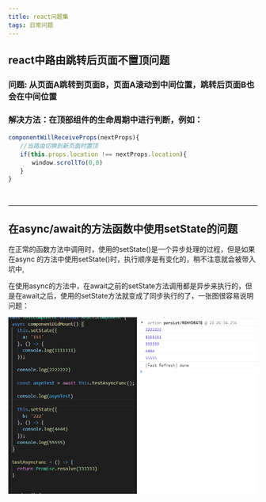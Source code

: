 ```yaml
---
title: react问题集
tags: 日常问题
---
```


## react中路由跳转后页面不置顶问题

### 问题: 从页面A跳转到页面B，页面A滚动到中间位置，跳转后页面B也会在中间位置

### 解决方法：在顶部组件的生命周期中进行判断，例如：

```js 
componentWillReceiveProps(nextProps){​​​​​​
　　//当路由切换到新页面时置顶
　　if(this.props.location !== nextProps.location){​​​​​​
　　　　window.scrollTo(0,0)
　　}​​​​​​
}​​​​​
```

<br/>

---

## 在async/await的方法函数中使用setState的问题

在正常的函数方法中调用时，使用的setState()是一个异步处理的过程，但是如果在async 的方法中使用setState()时，执行顺序是有变化的，稍不注意就会被带入坑中,

在使用async的方法中，在await之前的setState方法调用都是异步来执行的，但是在await之后，使用的setState方法就变成了同步执行的了，一张图很容易说明问题：

![异步加载](image/日常问题/异步加载.png)

